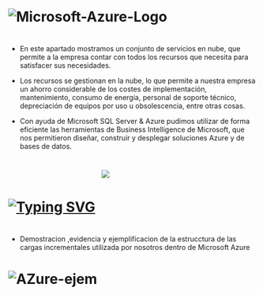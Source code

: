 #
# ![Microsoft-Azure-Logo](https://user-images.githubusercontent.com/93687273/197779086-66ce5b8a-1a4c-485a-b13a-477a195bda7f.png)
#
- En este apartado mostramos  un conjunto de servicios en nube, que permite a la empresa contar con todos los recursos que necesita para satisfacer sus necesidades.

- Los recursos se gestionan en la nube, lo que permite a nuestra empresa un ahorro considerable de los costes de implementación, mantenimiento, consumo de energía, personal de soporte técnico, depreciación de equipos por uso u obsolescencia, entre otras cosas.

- Con ayuda de Microsoft SQL Server & Azure
pudimos  utilizar de forma eficiente las herramientas de Business Intelligence de Microsoft, que nos permitieron  diseñar, construir y desplegar soluciones Azure y de bases de datos.

#                                  
                                                 ![](https://blog.oterinformatica.com/wp-content/uploads/2019/11/azure.png)
#
#
# [![Typing SVG](https://readme-typing-svg.demolab.com?font=Wallpoet&size=30&pause=10&width=455&lines=MICROSOFT+AZURE)](https://git.io/typing-svg)
#
- Demostracion ,evidencia y ejemplificacion de la estrucctura de las cargas incrementales utilizada por nosotros dentro de Microsoft Azure
# 
# ![AZure-ejem](https://user-images.githubusercontent.com/93687273/197791483-4d062fb0-894c-4315-8c75-9782494d0745.png)
